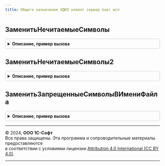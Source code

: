 ```yaml
---
title: Общего назначения ЭДКО клиент сервер повт исп
---
```



## ЗаменитьНечитаемыеСимволы
<details style="margin: 1em 0; padding: 0.5em; border: 1px solid #ccc; border-radius: 6px;">

<summary style="font-weight: bold; cursor: pointer;">Описание, пример вызова</summary>

```bsl

Функция ЗаменитьНечитаемыеСимволы(ИсходнаяСтрока, ЗаменятьНа = "_") Экспорт
```

Пример вызова
```bsl
Результат = ОбщегоНазначенияЭДКОКлиентСерверПовтИсп.ЗаменитьНечитаемыеСимволы(ИсходнаяСтрока, ЗаменятьНа);
```
</details>

## ЗаменитьНечитаемыеСимволы2
<details style="margin: 1em 0; padding: 0.5em; border: 1px solid #ccc; border-radius: 6px;">

<summary style="font-weight: bold; cursor: pointer;">Описание, пример вызова</summary>

```bsl

Функция ЗаменитьНечитаемыеСимволы2(ИсходнаяСтрока, ЗаменятьНа = "_") Экспорт
```

Пример вызова
```bsl
Результат = ОбщегоНазначенияЭДКОКлиентСерверПовтИсп.ЗаменитьНечитаемыеСимволы2(ИсходнаяСтрока, ЗаменятьНа);
```
</details>

## ЗаменитьЗапрещенныеСимволыВИмениФайла
<details style="margin: 1em 0; padding: 0.5em; border: 1px solid #ccc; border-radius: 6px;">

<summary style="font-weight: bold; cursor: pointer;">Описание, пример вызова</summary>

```bsl

Функция ЗаменитьЗапрещенныеСимволыВИмениФайла(ИсходнаяСтрока, ЗаменятьНа = "_") Экспорт
```

Пример вызова
```bsl
Результат = ОбщегоНазначенияЭДКОКлиентСерверПовтИсп.ЗаменитьЗапрещенныеСимволыВИмениФайла(ИсходнаяСтрока, ЗаменятьНа);
```
</details>

---

© 2024, **ООО 1С-Софт**  
Все права защищены. Эта программа и сопроводительные материалы предоставляются  
в соответствии с условиями лицензии [Attribution 4.0 International (CC BY 4.0)](https://creativecommons.org/licenses/by/4.0/legalcode).

---
